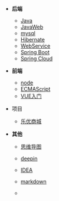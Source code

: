 - **后端**
  - [Java](backend/java/_sidebar.md)
  - [JavaWeb](backend/javaweb/_sidebar.md)
  - [mysql](backend/mysql/_sidebar.md)
  - [Hibernate](backend/hibernate/_sidebar.md)
  - [WebService](backend/webservice/_sidebar.md)
  - [Spring Boot](backend/springboot/_sidebar.md)
  - [Spring Cloud](backend/springCloud/_sidebar.md)

- **前端**
  - [node](/frontend/node/_sidebar.md)
  - [ECMAScript](frontend/ecmascript/_sidebar.md)
  - [VUE入门](frontend/vue/_sidebar.md)

- 项目
  - [乐优商城](project/leyoumall/_sidebar.md)

- **其他**

  - [思维导图](others/minds.md)

  - [deepin](others/deepin/_sidebar.md)
  - [IDEA](others/idea/_sidebar.md)
  - [markdown](others/markdown/_sidebar.md)
  - <div style="display:none"> [简历](others/resume.md) </div>

